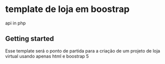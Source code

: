 # template de loja em boostrap

api in php

## Getting started

Esse template será o ponto de partida para a criação de um projeto de loja virtual usando apenas html e boostrap 5

